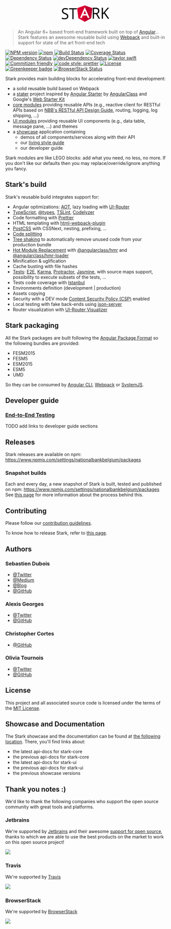 <p align="center">
  <img src="packages/stark-core/assets/logo/stark_logo_black.png" alt="Stark : a powerful front-end framework" width="150" height="60">
</p>

> An Angular 6+ based front-end framework built on top of [Angular](https://angular.io)...
> Stark features an awesome reusable build using [Webpack](https://webpack.js.org/) and built-in support for state of the art front-end tech

[![NPM version](https://img.shields.io/npm/v/@nationalbankbelgium/stark-core.svg)](https://www.npmjs.com/package/@nationalbankbelgium/stark-core)
[![npm](https://img.shields.io/npm/dm/@nationalbankbelgium/stark-core.svg)](https://www.npmjs.com/package/@nationalbankbelgium/stark-core)
[![Build Status](https://travis-ci.org/NationalBankBelgium/stark.svg?branch=master)](https://travis-ci.org/NationalBankBelgium/stark)
[![Coverage Status](https://coveralls.io/repos/github/NationalBankBelgium/stark/badge.svg?branch=master)](https://coveralls.io/github/NationalBankBelgium/stark?branch=master)
[![Dependency Status](https://david-dm.org/NationalBankBelgium/stark.svg)](https://david-dm.org/NationalBankBelgium/stark)
[![devDependency Status](https://david-dm.org/NationalBankBelgium/stark/dev-status.svg)](https://david-dm.org/NationalBankBelgium/stark#info=devDependencies)
[![taylor swift](https://img.shields.io/badge/secured%20by-taylor%20swift-brightgreen.svg)](https://twitter.com/SwiftOnSecurity)
[![Commitizen friendly](https://img.shields.io/badge/commitizen-friendly-brightgreen.svg)](http://commitizen.github.io/cz-cli/)
[![code style: prettier](https://img.shields.io/badge/code_style-prettier-ff69b4.svg?style=flat-square)](https://github.com/prettier/prettier)
[![License](https://img.shields.io/cocoapods/l/AFNetworking.svg)](LICENSE)
[![Greenkeeper badge](https://badges.greenkeeper.io/NationalBankBelgium/stark.svg)](https://greenkeeper.io/)
[![BrowserStack Status](https://www.browserstack.com/automate/badge.svg?badge_key=dXkxd0JnL0V6TlRuVkszSGs5TDJscWFPOXdNL2hrMFdZREtMeEQ0SXU5RT0tLTBLZVJOb1JPR3pnUVhVY1NNMUtvdVE9PQ==--32b9d322c064334a80a3409239111be75d3d6ddd)](https://www.browserstack.com/automate/public-build/dXkxd0JnL0V6TlRuVkszSGs5TDJscWFPOXdNL2hrMFdZREtMeEQ0SXU5RT0tLTBLZVJOb1JPR3pnUVhVY1NNMUtvdVE9PQ==--32b9d322c064334a80a3409239111be75d3d6ddd)

Stark provides main building blocks for accelerating front-end development:

-   a solid reusable build based on Webpack
-   a [stater](/starter) project inspired by [Angular Starter](https://github.com/gdi2290/angular-starter) by [AngularClass](https://angularclass.com) and Google's [Web Starter Kit](https://github.com/google/web-starter-kit)
-   [core modules](https://stark.nbb.be/api-docs/stark-core/latest/) providing reusable APIs (e.g., reactive client for RESTful APIs based on [NBB's RESTful API Design Guide](https://github.com/NationalBankBelgium/REST-API-Design-Guide/wiki), routing, logging, log shipping, ...)
-   [UI modules](https://stark.nbb.be/api-docs/stark-ui/latest/) providing reusable UI components (e.g., data table, message pane, ...) and themes
-   a [showcase](https://stark.nbb.be) application containing
    -   demos of all components/services along with their API
    -   our [living style guide](https://www.smashingmagazine.com/2016/05/creating-a-living-style-guide-case-study/)
    -   our developer guide

Stark modules are like LEGO blocks: add what you need, no less, no more. If you don't like our defaults then you may replace/override/ignore anything you fancy.

## Stark's build

Stark's reusable build integrates support for:

-   Angular optimizations: [AOT](https://angular.io/docs/ts/latest/cookbook/aot-compiler.html), lazy loading with [UI-Router](https://github.com/angular-ui/ui-router)
-   [TypeScript](https://www.typescriptlang.org/), [@types](https://www.npmjs.com/~types), [TSLint](http://palantir.github.io/tslint/), [Codelyzer](https://github.com/mgechev/codelyzer)
-   Code formatting with [Prettier](https://prettier.io/)
-   HTML templating with [html-webpack-plugin](https://github.com/jantimon/html-webpack-plugin)
-   [PostCSS](http://postcss.org/) with CSSNext, nesting, prefixing, ...
-   [Code splitting](https://robertknight.github.io/posts/webpack-dll-plugins/)
-   [Tree shaking](https://webpack.js.org/guides/tree-shaking/) to automatically remove unused code from your production bundle
-   [Hot Module Replacement](https://webpack.github.io/docs/hot-module-replacement-with-webpack.html) with [@angularclass/hmr](https://github.com/angularclass/angular-hmr) and [@angularclass/hmr-loader](https://github.com/angularclass/angular-hmr-loader)
-   Minification & uglification
-   Cache busting with file hashes
-   [Tests](https://angular.io/docs/ts/latest/guide/testing.html): [E2E](https://angular.github.io/protractor/#/faq#what-s-the-difference-between-karma-and-protractor-when-do-i-use-which-), [Karma](https://karma-runner.github.io/), [Protractor](https://angular.github.io/protractor/), [Jasmine](https://github.com/jasmine/jasmine), with source maps support, possibility to execute subsets of the tests, ...
-   Tests code coverage with [Istanbul](https://github.com/gotwarlost/istanbul)
-   Environments definition (development | production)
-   Assets copying
-   Security with a DEV mode [Content Security Policy (CSP)](https://content-security-policy.com/) enabled
-   Local testing with fake back-ends using [json-server](https://github.com/typicode/json-server)
-   Router visualization with [UI-Router Visualizer](https://github.com/ui-router/visualizer)

## Stark packaging

All the Stark packages are built following the [Angular Package Format](https://docs.google.com/document/d/1CZC2rcpxffTDfRDs6p1cfbmKNLA6x5O-NtkJglDaBVs/preview) so the following bundles are provided:

-   FESM2015
-   FESM5
-   ESM2015
-   ESM5
-   UMD

So they can be consumed by [Angular CLI](https://github.com/angular/angular-cli), [Webpack](https://github.com/webpack/webpack) or [SystemJS](https://github.com/systemjs/systemjs).

## Developer guide

### [End-to-End Testing](docs/E2E_TESTING.md)

TODO add links to developer guide sections

## Releases

Stark releases are available on npm: https://www.npmjs.com/settings/nationalbankbelgium/packages

### Snapshot builds

Each and every day, a new snapshot of Stark is built, tested and published on npm: https://www.npmjs.com/settings/nationalbankbelgium/packages
See [this page](/SNAPSHOTS.md) for more information about the process behind this.

## Contributing

Please follow our [contribution guidelines](/CONTRIBUTING.md).

To know how to release Stark, refer to [this page](/RELEASE.md).

## Authors

### Sebastien Dubois

-   [@Twitter](https://twitter.com/dSebastien)
-   [@Medium](https://medium.com/@dSebastien)
-   [@Blog](https://www.dsebastien.net)
-   [@GitHub](https://github.com/dSebastien)

### Alexis Georges

-   [@Twitter](https://twitter.com/SuperITMan_BE)
-   [@GitHub](https://github.com/SuperITMan)

### Christopher Cortes

-   [@GitHub](https://github.com/christophercr)

### Olivia Tournois

-   [@Twitter](https://twitter.com/mallikki)
-   [@GitHub](https://github.com/Mallikki)

## License

This project and all associated source code is licensed under the terms of the [MIT License](/LICENSE).

## Showcase and Documentation

The Stark showcase and the documentation can be found at [the following location](https://stark.nbb.be).
There, you'll find links about:

-   the latest api-docs for stark-core
-   the previous api-docs for stark-core
-   the latest api-docs for stark-ui
-   the previous api-docs for stark-ui
-   the previous showcase versions

## Thank you notes :)

We'd like to thank the following companies who support the open source community with great tools and platforms.

### Jetbrains

We're supported by [Jetbrains](https://www.jetbrains.com) and their awesome [support for open source](https://www.jetbrains.com/buy/opensource/), thanks to which we are able to use the best products on the market to work on this open source project!

<a href="https://www.jetbrains.com"><img src="http://www.underconsideration.com/brandnew/archives/jetbrains_logo_detail.jpg" width="144px"></a>

### Travis

We're supported by [Travis](https://travis-ci.org/)

<a href="https://travis-ci.org/"><img src="https://travis-ci.com/images/logos/TravisCI-Full-Color.png" width="144px"></a>

### BrowserStack

We're supported by [BrowserStack](https://www.browserstack.com)

<a href="https://www.browserstack.com"><img src="https://bstacksupport.zendesk.com/attachments/token/22M109zCUfkKcqXrJKzapE2f7/?name=browserstack-logo-600x315.png" width="144px"></a>
